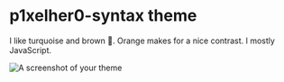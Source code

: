 # p1xelher0-syntax theme

I like turquoise and brown 🤔. Orange makes for a nice contrast. I mostly JavaScript.

![A screenshot of your theme](https://f.cloud.github.com/assets/69169/2289498/4c3cb0ec-a009-11e3-8dbd-077ee11741e5.gif)
